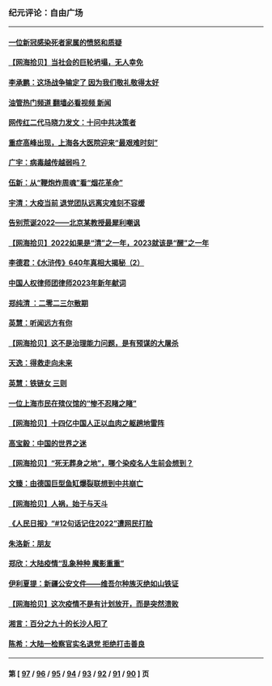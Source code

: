 ### 纪元评论：自由广场
---
#### [一位新冠感染死者家属的愤怒和质疑](../../pages/nsc993/n13899958.md?01060330) 
#### [【网海拾贝】当社会的巨轮坍塌，无人幸免](../../pages/nsc993/n13899195.md?01060330) 
#### [李承鹏：这场战争输定了 因为我们敬礼敬得太好](../../pages/nsc993/n13899465.md?01060330) 
#### [油管热门频道 翻墙必看视频 新闻](ok?01060330)
#### [网传红二代马晓力发文：十问中共决策者](../../pages/nsc993/n13899169.md?01060330) 
#### [重症高峰出现，上海各大医院迎来“最艰难时刻”](../../pages/nsc993/n13899159.md?01060330) 
#### [广宇：病毒越传越弱吗？](../../pages/nsc993/n13899154.md?01060330) 
#### [伍新：从“鞭炮炸周魂”看“烟花革命”](../../pages/nsc993/n13899138.md?01060330) 
#### [宇清：大疫当前 退党团队远离灾难刻不容缓](../../pages/nsc993/n13899129.md?01060330) 
#### [告别荒诞2022——北京某教授最犀利嘲讽](../../pages/nsc993/n13898850.md?01060330) 
#### [【网海拾贝】2022如果是“清”之一年，2023就该是“醒”之一年](../../pages/nsc993/n13898337.md?01060330) 
#### [李德君：《水浒传》640年真相大揭秘（2）](../../pages/nsc993/n13898078.md?01060330) 
#### [中国人权律师团律师2023年新年献词](../../pages/nsc993/n13897767.md?01060330) 
#### [郑纯清 ：二零二三尔散期](../../pages/nsc993/n13897795.md?01060330) 
#### [英慧：听闻远方有你](../../pages/nsc993/n13897061.md?01060330) 
#### [【网海拾贝】这不是治理能力问题，是有预谋的大屠杀](../../pages/nsc993/n13897048.md?01060330) 
#### [天逸：得救走向未来](../../pages/nsc993/n13897115.md?01060330) 
#### [英慧：铁链女 三则](../../pages/nsc993/n13897074.md?01060330) 
#### [一位上海市民在殡仪馆的“惨不忍睹之睹”](../../pages/nsc993/n13897043.md?01060330) 
#### [【网海拾贝】十四亿中国人正以血肉之躯趟地雷阵](../../pages/nsc993/n13896192.md?01060330) 
#### [高宝毅：中国的世界之迷](../../pages/nsc993/n13895594.md?01060330) 
#### [【网海拾贝】“死无葬身之地”，哪个染疫名人生前会想到？](../../pages/nsc993/n13895116.md?01060330) 
#### [文臻：由德国巨型鱼缸爆裂联想到中共崩亡](../../pages/nsc993/n13894613.md?01060330) 
#### [【网海拾贝】人祸，始于与天斗](../../pages/nsc993/n13894088.md?01060330) 
#### [《人民日报》“#12句话记住2022”遭网民打脸](../../pages/nsc993/n13894019.md?01060330) 
#### [朱洛新：朋友](../../pages/nsc993/n13893825.md?01060330) 
#### [郑欣：大陆疫情“乱象种种 魔影重重”](../../pages/nsc993/n13893672.md?01060330) 
#### [伊利夏提：新疆公安文件——维吾尔种族灭绝如山铁证](../../pages/nsc993/n13893753.md?01060330) 
#### [【网海拾贝】这次疫情不是有计划放开，而是突然溃败](../../pages/nsc993/n13893282.md?01060330) 
#### [湘言：百分之九十的长沙人阳了](../../pages/nsc993/n13893048.md?01060330) 
#### [陈希：大陆一检察官实名退党 拒绝打击善良](../../pages/nsc993/n13893027.md?01060330) 

---
#### 第 [ [97](./97.md?01060330) / [96](./96.md?01060330) / [95](./95.md?01060330) / [94](./94.md?01060330) / [93](./93.md?01060330) / [92](./92.md?01060330) / [91](./91.md?01060330) / [90](./90.md?01060330) ] 页
